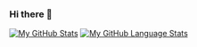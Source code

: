 ### Hi there 👋

<!--
**damilurg/damilurg** is a ✨ _special_ ✨ repository because its `README.md` (this file) appears on your GitHub profile.

Here are some ideas to get you started:

- 🔭 I’m currently working on ...
- 🌱 I’m currently learning ...
- 👯 I’m looking to collaborate on ...
- 🤔 I’m looking for help with ...
- 💬 Ask me about ...
- 📫 How to reach me: ...
- 😄 Pronouns: ...
- ⚡ Fun fact: ...
-->
[![My GitHub Stats](https://github-readme-stats.vercel.app/api/?username=damilurg&count_private=true&theme=tokyonight&showicons=true)]()
[![My GitHub Language Stats](https://github-readme-stats.vercel.app/api/top-langs/?username=damilurg&langs_count=5&theme=tokyonight)]()

